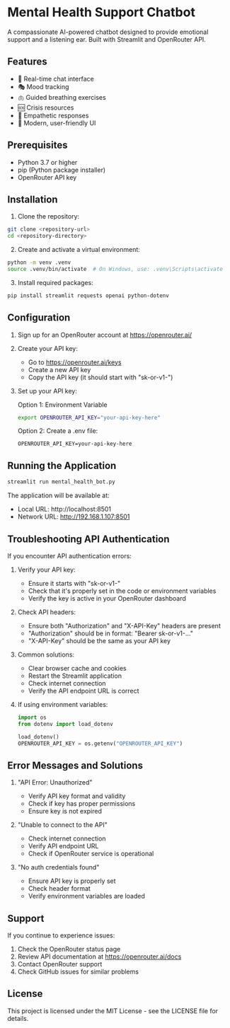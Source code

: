 # Mental Health Support Chatbot

A compassionate AI-powered chatbot designed to provide emotional support and a listening ear. Built with Streamlit and OpenRouter API.

## Features

- 💬 Real-time chat interface
- 🎭 Mood tracking
- 🫁 Guided breathing exercises
- 🆘 Crisis resources
- 🤝 Empathetic responses
- 🎨 Modern, user-friendly UI

## Prerequisites

- Python 3.7 or higher
- pip (Python package installer)
- OpenRouter API key

## Installation

1. Clone the repository:
```bash
git clone <repository-url>
cd <repository-directory>
```

2. Create and activate a virtual environment:
```bash
python -m venv .venv
source .venv/bin/activate  # On Windows, use: .venv\Scripts\activate
```

3. Install required packages:
```bash
pip install streamlit requests openai python-dotenv
```

## Configuration

1. Sign up for an OpenRouter account at https://openrouter.ai/

2. Create your API key:
   - Go to https://openrouter.ai/keys
   - Create a new API key
   - Copy the API key (it should start with "sk-or-v1-")

3. Set up your API key:

   Option 1: Environment Variable
   ```bash
   export OPENROUTER_API_KEY="your-api-key-here"
   ```

   Option 2: Create a .env file:
   ```
   OPENROUTER_API_KEY=your-api-key-here
   ```

## Running the Application

```bash
streamlit run mental_health_bot.py
```

The application will be available at:
- Local URL: http://localhost:8501
- Network URL: http://192.168.1.107:8501

## Troubleshooting API Authentication

If you encounter API authentication errors:

1. Verify your API key:
   - Ensure it starts with "sk-or-v1-"
   - Check that it's properly set in the code or environment variables
   - Verify the key is active in your OpenRouter dashboard

2. Check API headers:
   - Ensure both "Authorization" and "X-API-Key" headers are present
   - "Authorization" should be in format: "Bearer sk-or-v1-..."
   - "X-API-Key" should be the same as your API key

3. Common solutions:
   - Clear browser cache and cookies
   - Restart the Streamlit application
   - Check internet connection
   - Verify the API endpoint URL is correct

4. If using environment variables:
   ```python
   import os
   from dotenv import load_dotenv
   
   load_dotenv()
   OPENROUTER_API_KEY = os.getenv("OPENROUTER_API_KEY")
   ```

## Error Messages and Solutions

1. "API Error: Unauthorized"
   - Verify API key format and validity
   - Check if key has proper permissions
   - Ensure key is not expired

2. "Unable to connect to the API"
   - Check internet connection
   - Verify API endpoint URL
   - Check if OpenRouter service is operational

3. "No auth credentials found"
   - Ensure API key is properly set
   - Check header format
   - Verify environment variables are loaded

## Support

If you continue to experience issues:

1. Check the OpenRouter status page
2. Review API documentation at https://openrouter.ai/docs
3. Contact OpenRouter support
4. Check GitHub issues for similar problems

## License

This project is licensed under the MIT License - see the LICENSE file for details.
